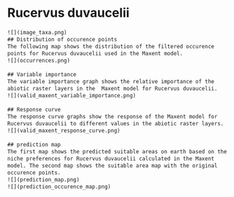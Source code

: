 # Rucervus duvaucelii 
    ![](image_taxa.png) 
    ## Distribution of occurence points 
    The following map shows the distribution of the filtered occurence points for Rucervus duvaucelii used in the Maxent model. 
    ![](occurrences.png)
    
    ## Variable importance 
    The variable importance graph shows the relative importance of the abiotic raster layers in the  Maxent model for Rucervus duvaucelii. 
    ![](valid_maxent_variable_importance.png)
    
    ## Response curve 
    The response curve graphs show the response of the Maxent model for Rucervus duvaucelii to different values in the abiotic raster layers. 
    ![](valid_maxent_response_curve.png)
    
    ## prediction map 
    The first map shows the predicted suitable areas on earth based on the niche preferences for Rucervus duvaucelii calculated in the Maxent model. The second map shows the suitable area map with the original occurence points. 
    ![](prediction_map.png)
    ![](prediction_occurence_map.png)
    
